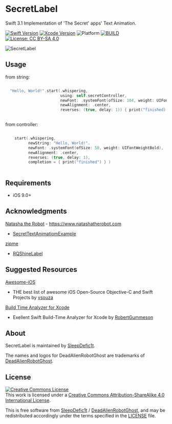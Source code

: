 # SecretLabel

Swift 3.1 Implementation of 'The Secret' apps' Text Animation.

[![Swift Version](https://img.shields.io/badge/swift-3.1-brightgreen.svg?style=flat)](https://github.com/apple/swift)
[![Xcode Version](https://img.shields.io/badge/xcode-8.3-brightgreen.svg?style=flat)](https://developer.apple.com/xcode/)
![Platform](https://img.shields.io/badge/platform-iOS-brightgreen.svg?style=flat)
[![BUILD](https://img.shields.io/badge/build-passing-brightgreen.svg?style=flat)](https://github.com/deadAlienRobotGhost/SecretLabel)
[![License: CC BY-SA 4.0](https://img.shields.io/badge/license-CC%20BY--SA%204.0-brightgreen.svg?style=flat)](http://creativecommons.org/licenses/by-sa/4.0/)

![SecretLabel](https://github.com/deadAlienRobotGhost/SecretLabel/blob/master/SecretLabel.gif)



## Usage

from string:
```swift

  "Hello, World!".start(.whispering,
                        using: self.secretController,
                        newFont: .systemFont(ofSize: 104, weight: UIFontWeightBold),
                        newAlignment: .center,
                        reverses: (true, delay: 1)) { print("finished) }
                        
```

from controller:
```swift

    start(.whispering,
          newString: "Hello, World!".
          newFont: .systemFont(ofSize: 50, weight: UIFontWeightBold),
          newAlignment: .center,
          reverses: (true, delay: 1),
          completion = { print("finished") } )
          
```

## Requirements

- iOS 9.0+


## Acknowledgments

[Natasha the Robot](https://github.com/natashatherobot) - https://www.natashatherobot.com
- [SecretTextAnimatiomExample](https://github.com/NatashaTheRobot/SecretTextAnimationExample)


[zipme](https://github.com/zipme)
- [RQShineLabel](https://github.com/zipme/RQShineLabel)


## Suggested Resources

[Awesome-iOS](https://github.com/vsouza/awesome-ios)
- THE best list of awesome iOS Open-Source Objective-C and Swift Projects by [vsouza](https://github.com/vsouza)


[Build Time Analyzer for Xcode](https://github.com/RobertGummesson/BuildTimeAnalyzer-for-Xcode)
- Exellent Swift Build-Time Analyzer for Xcode by [RobertGummeson](https://github.com/RobertGummesson)


## About

SecretLabel is maintained by [SleepDefic1t](http://github.com/sleepdefic1t).

The names and logos for DeadAlienRobotGhost are trademarks of [DeadAlienRobotGhost](https://github.com/deadAlienRobotGhost).


## License

<a rel="license" href="http://creativecommons.org/licenses/by-sa/4.0/"><img alt="Creative Commons License" style="border-width:0" src="https://i.creativecommons.org/l/by-sa/4.0/88x31.png" /></a><br />This work is licensed under a <a rel="license" href="http://creativecommons.org/licenses/by-sa/4.0/">Creative Commons Attribution-ShareAlike 4.0 International License</a>.

This is free software from [SleepDefic1t](https://github.com/sleepdefic1t) / [DeadAlienRobotGhost](https://github.com/deadAlienRobotGhost), and may be redistributed accordingly
under the terms specified in the [LICENSE] file.

[LICENSE]: /LICENSE
